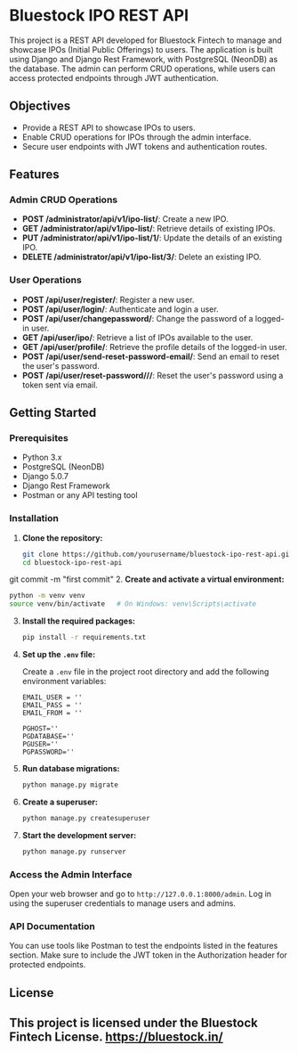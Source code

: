 # Bluestock IPO REST API

This project is a REST API developed for Bluestock Fintech to manage and showcase IPOs (Initial Public Offerings) to users. The application is built using Django and Django Rest Framework, with PostgreSQL (NeonDB) as the database. The admin can perform CRUD operations, while users can access protected endpoints through JWT authentication.

## Objectives

- Provide a REST API to showcase IPOs to users.
- Enable CRUD operations for IPOs through the admin interface.
- Secure user endpoints with JWT tokens and authentication routes.

## Features

### Admin CRUD Operations
- **POST /administrator/api/v1/ipo-list/**: Create a new IPO.
- **GET /administrator/api/v1/ipo-list/**: Retrieve details of existing IPOs.
- **PUT /administrator/api/v1/ipo-list/1/**: Update the details of an existing IPO.
- **DELETE /administrator/api/v1/ipo-list/3/**: Delete an existing IPO.

### User Operations
- **POST /api/user/register/**: Register a new user.
- **POST /api/user/login/**: Authenticate and login a user.
- **POST /api/user/changepassword/**: Change the password of a logged-in user.
- **GET /api/user/ipo/**: Retrieve a list of IPOs available to the user.
- **GET /api/user/profile/**: Retrieve the profile details of the logged-in user.
- **POST /api/user/send-reset-password-email/**: Send an email to reset the user's password.
- **POST /api/user/reset-password/<uid>/<token>/**: Reset the user's password using a token sent via email.

## Getting Started

### Prerequisites

- Python 3.x
- PostgreSQL (NeonDB)
- Django 5.0.7
- Django Rest Framework
- Postman or any API testing tool

### Installation

1. **Clone the repository:**

   ```bash
   git clone https://github.com/yourusername/bluestock-ipo-rest-api.git
   cd bluestock-ipo-rest-api
   ```
git commit -m "first commit"
2. **Create and activate a virtual environment:**

   ```bash
   python -m venv venv
   source venv/bin/activate   # On Windows: venv\Scripts\activate
   ```

3. **Install the required packages:**

   ```bash
   pip install -r requirements.txt
   ```

4. **Set up the `.env` file:**

   Create a `.env` file in the project root directory and add the following environment variables:

   ```
   EMAIL_USER = ''
   EMAIL_PASS = ''
   EMAIL_FROM = ''
   
   PGHOST=''
   PGDATABASE=''
   PGUSER=''
   PGPASSWORD=''

   ```

5. **Run database migrations:**

   ```bash
   python manage.py migrate
   ```

6. **Create a superuser:**

   ```bash
   python manage.py createsuperuser
   ```

7. **Start the development server:**

   ```bash
   python manage.py runserver
   ```

### Access the Admin Interface

Open your web browser and go to `http://127.0.0.1:8000/admin`. Log in using the superuser credentials to manage users and admins.

### API Documentation

You can use tools like Postman to test the endpoints listed in the features section. Make sure to include the JWT token in the Authorization header for protected endpoints.

## License

This project is licensed under the Bluestock Fintech License.
https://bluestock.in/
---
